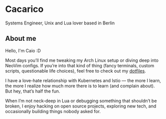 # Cacarico

Systems Engineer, Unix and Lua lover based in Berlin

## About me

Hello, I'm Caio :D 

Most days you’ll find me tweaking my Arch Linux setup or diving deep into NeoVim configs. If you’re into that kind of thing (fancy terminals, custom scripts, questionable life choices), feel free to check out my [dotfiles](https://github.com/cacarico/dotfiles).

I have a love-hate relationship with Kubernetes and Istio — the more I learn, the more I realize how much more there is to learn (and complain about). But hey, that’s half the fun.

When I’m not neck-deep in Lua or debugging something that shouldn’t be broken, I enjoy hacking on open source projects, exploring new tech, and occasionally building things nobody asked for.
